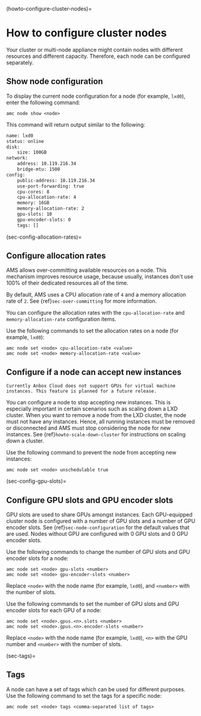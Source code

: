 (howto-configure-cluster-nodes)=
# How to configure cluster nodes

Your cluster or multi-node appliance might contain nodes with different resources and different capacity. Therefore, each node can be configured separately.

## Show node configuration

To display the current node configuration for a node (for example, `lxd0`), enter the following command:

    amc node show <node>

This command will return output similar to the following:

```bash
name: lxd0
status: online
disk:
    size: 100GB
network:
    address: 10.119.216.34
    bridge-mtu: 1500
config:
    public-address: 10.119.216.34
    use-port-forwarding: true
    cpu-cores: 8
    cpu-allocation-rate: 4
    memory: 16GB
    memory-allocation-rate: 2
    gpu-slots: 10
    gpu-encoder-slots: 0
    tags: []
```
(sec-config-allocation-rates)=
## Configure allocation rates

AMS allows over-committing available resources on a node. This mechanism improves resource usage, because usually, instances don't use 100% of their dedicated resources all of the time.

By default, AMS uses a CPU allocation rate of `4` and a memory allocation rate of `2`. See {ref}`sec-over-committing` for more information.

You can configure the allocation rates with the `cpu-allocation-rate` and `memory-allocation-rate` configuration items.

Use the following commands to set the allocation rates on a node (for example, `lxd0`):

    amc node set <node> cpu-allocation-rate <value>
    amc node set <node> memory-allocation-rate <value>

## Configure if a node can accept new instances

```{note}
Currently Anbox Cloud does not support GPUs for virtual machine instances. This feature is planned for a future release.
```

You can configure a node to stop accepting new instances. This is especially important in certain scenarios such as scaling down a LXD cluster. When you want to remove a node from the LXD cluster, the node must not have any instances. Hence, all running instances must be removed or disconnected and AMS must stop considering the node for new instances. See {ref}`howto-scale-down-cluster` for instructions on scaling down a cluster.

Use the following command to prevent the node from accepting new instances:

    amc node set <node> unschedulable true

(sec-config-gpu-slots)=
## Configure GPU slots and GPU encoder slots

GPU slots are used to share GPUs amongst instances. Each GPU-equipped cluster node is configured with a number of GPU slots and a number of GPU encoder slots. See {ref}`sec-node-configuration` for the default values that are used. Nodes without GPU are configured with 0 GPU slots and 0 GPU encoder slots.

Use the following commands to change the number of GPU slots and GPU encoder slots for a node:

    amc node set <node> gpu-slots <number>
    amc node set <node> gpu-encoder-slots <number>

Replace `<node>` with the node name (for example, `lxd0`), and `<number>` with the number of slots.

Use the following commands to set the number of GPU slots and GPU encoder slots for each GPU of a node:

    amc node set <node>.gpus.<n>.slots <number>
    amc node set <node>.gpus.<n>.encoder-slots <number>

Replace `<node>` with the node name (for example, `lxd0`), `<n>` with the GPU number and `<number>` with the number of slots.

(sec-tags)=
## Tags

A node can have a set of tags which can be used for different purposes. Use the following command to set the tags for a specific node:

    amc node set <node> tags <comma-separated list of tags>
